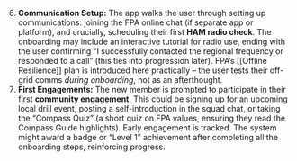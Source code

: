 6. **Communication Setup:** The app walks the user through setting up communications: joining the FPA online chat (if separate app or platform), and crucially, scheduling their first **HAM radio check**. The onboarding may include an interactive tutorial for radio use, ending with the user confirming “I successfully contacted the regional frequency or responded to a call” (this ties into progression later). FPA’s [[Offline Resilience]] plan is introduced here practically – the user tests their off-grid comms _during onboarding_, not as an afterthought.  
7. **First Engagements:** The new member is prompted to participate in their first **community engagement**. This could be signing up for an upcoming local drill event, posting a self-introduction in the squad chat, or taking the “Compass Quiz” (a short quiz on FPA values, ensuring they read the Compass Guide highlights). Early engagement is tracked. The system might award a badge or “Level 1” achievement after completing all the onboarding steps, reinforcing progress.